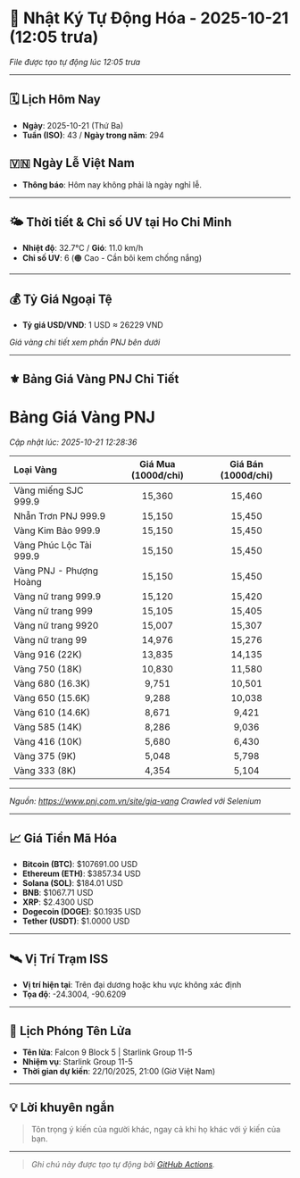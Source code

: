 # 🚀 Nhật Ký Tự Động Hóa - 2025-10-21 (12:05 trưa)

*File được tạo tự động lúc 12:05 trưa*

---
<!-- CALENDAR-MODULE -->
## 🗓️ Lịch Hôm Nay
- **Ngày**: 2025-10-21 (Thứ Ba)
- **Tuần (ISO)**: 43 / **Ngày trong năm**: 294

<!-- HOLIDAY-MODULE -->
## 🇻🇳 Ngày Lễ Việt Nam
- **Thông báo**: Hôm nay không phải là ngày nghỉ lễ.

---
<!-- WEATHER-UV-MODULE -->
## 🌤️ Thời tiết & Chỉ số UV tại Ho Chi Minh
- **Nhiệt độ**: 32.7°C / **Gió**: 11.0 km/h
- **Chỉ số UV**: 6 (🟠 Cao - Cần bôi kem chống nắng)

---
<!-- FINANCE-MODULE -->
## 💰 Tỷ Giá Ngoại Tệ
- **Tỷ giá USD/VND**: 1 USD ≈ 26229 VND

*Giá vàng chi tiết xem phần PNJ bên dưới*

---
<!-- PNJ-GOLD-MODULE -->
## ⚜️ Bảng Giá Vàng PNJ Chi Tiết

# Bảng Giá Vàng PNJ
*Cập nhật lúc: 2025-10-21 12:28:36*

| Loại Vàng | Giá Mua (1000đ/chỉ) | Giá Bán (1000đ/chỉ) |
|:---|:---:|:---:|
| Vàng miếng SJC 999.9 | 15,360 | 15,460 |
| Nhẫn Trơn PNJ 999.9 | 15,150 | 15,450 |
| Vàng Kim Bảo 999.9 | 15,150 | 15,450 |
| Vàng Phúc Lộc Tài 999.9 | 15,150 | 15,450 |
| Vàng PNJ - Phượng Hoàng | 15,150 | 15,450 |
| Vàng nữ trang 999.9 | 15,120 | 15,420 |
| Vàng nữ trang 999 | 15,105 | 15,405 |
| Vàng nữ trang 9920 | 15,007 | 15,307 |
| Vàng nữ trang 99 | 14,976 | 15,276 |
| Vàng 916 (22K) | 13,835 | 14,135 |
| Vàng 750 (18K) | 10,830 | 11,580 |
| Vàng 680 (16.3K) | 9,751 | 10,501 |
| Vàng 650 (15.6K) | 9,288 | 10,038 |
| Vàng 610 (14.6K) | 8,671 | 9,421 |
| Vàng 585 (14K) | 8,286 | 9,036 |
| Vàng 416 (10K) | 5,680 | 6,430 |
| Vàng 375 (9K) | 5,048 | 5,798 |
| Vàng 333 (8K) | 4,354 | 5,104 |

---
*Nguồn: https://www.pnj.com.vn/site/gia-vang*
*Crawled với Selenium*

---
<!-- CRYPTO-MODULE -->
## 📈 Giá Tiền Mã Hóa
- **Bitcoin (BTC)**: $107691.00 USD
- **Ethereum (ETH)**: $3857.34 USD
- **Solana (SOL)**: $184.01 USD
- **BNB**: $1067.71 USD
- **XRP**: $2.4300 USD
- **Dogecoin (DOGE)**: $0.1935 USD
- **Tether (USDT)**: $1.0000 USD

---
<!-- ISS-MODULE -->
## 🛰️ Vị Trí Trạm ISS
- **Vị trí hiện tại**: Trên đại dương hoặc khu vực không xác định
- **Tọa độ**: -24.3004, -90.6209

---
<!-- LAUNCH-MODULE -->
## 🚀 Lịch Phóng Tên Lửa
- **Tên lửa**: Falcon 9 Block 5 | Starlink Group 11-5
- **Nhiệm vụ**: Starlink Group 11-5
- **Thời gian dự kiến**: 22/10/2025, 21:00 (Giờ Việt Nam)

---
<!-- ADVICE-MODULE -->
## 💡 Lời khuyên ngắn
> Tôn trọng ý kiến của người khác, ngay cả khi họ khác với ý kiến của bạn.

---
<!-- FOOTER-MODULE -->
> *Ghi chú này được tạo tự động bởi [GitHub Actions](https://github.com/features/actions).*

